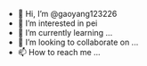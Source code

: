 - 👋 Hi, I’m @gaoyang123226
- 👀 I’m interested in pei
- 🌱 I’m currently learning ...
- 💞️ I’m looking to collaborate on ...
- 📫 How to reach me ...

<!---
gaoyang123226/gaoyang123226 is a ✨ special ✨ repository because its `README.md` (this file) appears on your GitHub profile.
You can click the Preview link to take a look at your changes.
--->
